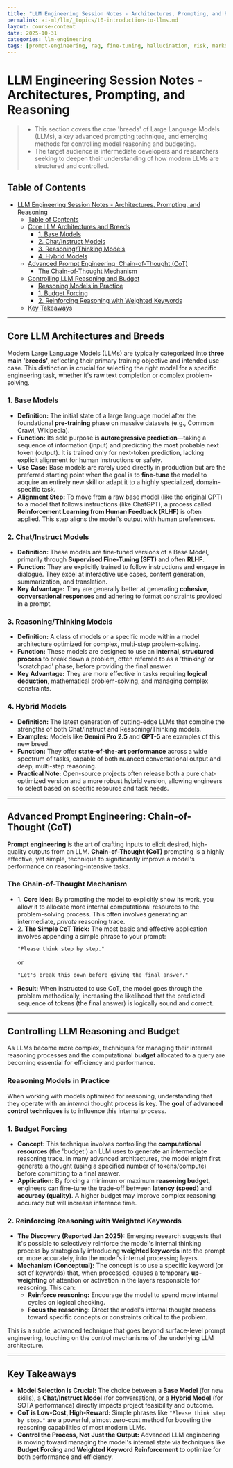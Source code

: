 ```yaml
---
title: "LLM Engineering Session Notes - Architectures, Prompting, and Reasoning"
permalink: ai-ml/llm/_topics/t0-introduction-to-llms.md
layout: course-content
date: 2025-10-31
categories: llm-engineering
tags: [prompt-engineering, rag, fine-tuning, hallucination, risk, markdown]
---
```


# LLM Engineering Session Notes - Architectures, Prompting, and Reasoning

> * This section covers the core 'breeds' of Large Language Models (LLMs), a key advanced prompting technique, and emerging methods for controlling model reasoning and budgeting. 
> * The target audience is intermediate developers and researchers seeking to deepen their understanding of how modern LLMs are structured and controlled.

## Table of Contents
- [LLM Engineering Session Notes - Architectures, Prompting, and Reasoning](#llm-engineering-session-notes---architectures-prompting-and-reasoning)
  - [Table of Contents](#table-of-contents)
  - [Core LLM Architectures and Breeds](#core-llm-architectures-and-breeds)
    - [1. Base Models](#1-base-models)
    - [2. Chat/Instruct Models](#2-chatinstruct-models)
    - [3. Reasoning/Thinking Models](#3-reasoningthinking-models)
    - [4. Hybrid Models](#4-hybrid-models)
  - [Advanced Prompt Engineering: Chain-of-Thought (CoT)](#advanced-prompt-engineering-chain-of-thought-cot)
    - [The Chain-of-Thought Mechanism](#the-chain-of-thought-mechanism)
  - [Controlling LLM Reasoning and Budget](#controlling-llm-reasoning-and-budget)
    - [Reasoning Models in Practice](#reasoning-models-in-practice)
    - [1. Budget Forcing](#1-budget-forcing)
    - [2. Reinforcing Reasoning with Weighted Keywords](#2-reinforcing-reasoning-with-weighted-keywords)
  - [Key Takeaways](#key-takeaways)

---

## Core LLM Architectures and Breeds

Modern Large Language Models (LLMs) are typically categorized into **three main 'breeds'**, reflecting their primary training objective and intended use case. This distinction is crucial for selecting the right model for a specific engineering task, whether it's raw text completion or complex problem-solving.

### 1\. Base Models

* **Definition:** The initial state of a large language model after the foundational **pre-training** phase on massive datasets (e.g., Common Crawl, Wikipedia).
* **Function:** Its sole purpose is **autoregressive prediction**—taking a sequence of information (input) and predicting the most probable next token (output). It is trained only for next-token prediction, lacking explicit alignment for human instructions or safety.
* **Use Case:** Base models are rarely used directly in production but are the preferred starting point when the goal is to **fine-tune** the model to acquire an entirely new skill or adapt it to a highly specialized, domain-specific task.
* **Alignment Step:** To move from a raw base model (like the original GPT) to a model that follows instructions (like ChatGPT), a process called **Reinforcement Learning from Human Feedback (RLHF)** is often applied. This step aligns the model's output with human preferences.

### 2\. Chat/Instruct Models

* **Definition:** These models are fine-tuned versions of a Base Model, primarily through **Supervised Fine-Tuning (SFT)** and often **RLHF**.
* **Function:** They are explicitly trained to follow instructions and engage in dialogue. They excel at interactive use cases, content generation, summarization, and translation.
* **Key Advantage:** They are generally better at generating **cohesive, conversational responses** and adhering to format constraints provided in a prompt.

### 3\. Reasoning/Thinking Models

* **Definition:** A class of models or a specific mode within a model architecture optimized for complex, multi-step problem-solving.
* **Function:** These models are designed to use an **internal, structured process** to break down a problem, often referred to as a 'thinking' or 'scratchpad' phase, before providing the final answer.
* **Key Advantage:** They are more effective in tasks requiring **logical deduction**, mathematical problem-solving, and managing complex constraints.

### 4\. Hybrid Models

* **Definition:** The latest generation of cutting-edge LLMs that combine the strengths of both Chat/Instruct and Reasoning/Thinking models.
* **Examples:** Models like **Gemini Pro 2.5** and **GPT-5** are examples of this new breed.
* **Function:** They offer **state-of-the-art performance** across a wide spectrum of tasks, capable of both nuanced conversational output and deep, multi-step reasoning.
* **Practical Note:** Open-source projects often release both a pure chat-optimized version and a more robust hybrid version, allowing engineers to select based on specific resource and task needs.

---

## Advanced Prompt Engineering: Chain-of-Thought (CoT)

**Prompt engineering** is the art of crafting inputs to elicit desired, high-quality outputs from an LLM. **Chain-of-Thought (CoT)** prompting is a highly effective, yet simple, technique to significantly improve a model's performance on reasoning-intensive tasks.

### The Chain-of-Thought Mechanism

* 1\. **Core Idea:** By prompting the model to explicitly show its work, you allow it to allocate more internal computational resources to the problem-solving process. This often involves generating an intermediate, *private* reasoning trace.
* 2\. **The Simple CoT Trick:** The most basic and effective application involves appending a simple phrase to your prompt:
    ```markdown
    "Please think step by step."
    ```
    or
    ```markdown
    "Let's break this down before giving the final answer."
    ```
* **Result:** When instructed to use CoT, the model goes through the problem methodically, increasing the likelihood that the predicted sequence of tokens (the final answer) is logically sound and correct.

---

## Controlling LLM Reasoning and Budget

As LLMs become more complex, techniques for managing their internal reasoning processes and the computational **budget** allocated to a query are becoming essential for efficiency and performance.

### Reasoning Models in Practice

When working with models optimized for reasoning, understanding that they operate with an *internal* thought process is key. The **goal of advanced control techniques** is to influence this internal process.

### 1\. Budget Forcing

* **Concept:** This technique involves controlling the **computational resources** (the 'budget') an LLM uses to generate an intermediate reasoning trace. In many advanced architectures, the model might first generate a thought (using a specified number of tokens/compute) before committing to a final answer.
* **Application:** By forcing a minimum or maximum **reasoning budget**, engineers can fine-tune the trade-off between **latency (speed)** and **accuracy (quality)**. A higher budget may improve complex reasoning accuracy but will increase inference time.

### 2\. Reinforcing Reasoning with Weighted Keywords

* **The Discovery (Reported Jan 2025):** Emerging research suggests that it's possible to selectively reinforce the model's internal thinking process by strategically introducing **weighted keywords** into the prompt or, more accurately, into the model's internal processing layers.
* **Mechanism (Conceptual):** The concept is to use a specific keyword (or set of keywords) that, when processed, causes a temporary **up-weighting** of attention or activation in the layers responsible for reasoning. This can:
    * **Reinforce reasoning:** Encourage the model to spend more internal cycles on logical checking.
    * **Focus the reasoning:** Direct the model's internal thought process toward specific concepts or constraints critical to the problem.

This is a subtle, advanced technique that goes beyond surface-level prompt engineering, touching on the control mechanisms of the underlying LLM architecture.

---

## Key Takeaways

* **Model Selection is Crucial:** The choice between a **Base Model** (for new skills), a **Chat/Instruct Model** (for conversation), or a **Hybrid Model** (for SOTA performance) directly impacts project feasibility and outcome.
* **CoT is Low-Cost, High-Reward:** Simple phrases like `"Please think step by step."` are a powerful, almost zero-cost method for boosting the reasoning capabilities of most modern LLMs.
* **Control the Process, Not Just the Output:** Advanced LLM engineering is moving toward managing the model's internal state via techniques like **Budget Forcing** and **Weighted Keyword Reinforcement** to optimize for both performance and efficiency.


<!-- Adding a gray border in bottom of page. -->
```
```